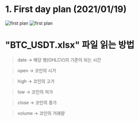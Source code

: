 # 1. First day plan (2021/01/19)

![first plan](img/img.png)
![first plan](img/flowchart)
# "BTC_USDT.xlsx" 파일 읽는 방법
> date -> 해당 행(OHLCV)의 기준이 되는 시간

> open -> 코인의 시가

> high -> 코인의 고가

> low -> 코인의 저가

> close -> 코인의 종가

> volume -> 코인의 거래량
